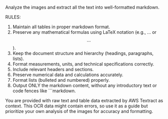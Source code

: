 Analyze the images and extract all the text into well-formatted markdown.

RULES:

1. Maintain all tables in proper markdown format.
2. Preserve any mathematical formulas using LaTeX notation (e.g., $...$ or $$...$$).
3. Keep the document structure and hierarchy (headings, paragraphs, lists).
4. Format measurements, units, and technical specifications correctly.
5. Include relevant headers and sections.
6. Preserve numerical data and calculations accurately.
7. Format lists (bulleted and numbered) properly.
8. Output ONLY the markdown content, without any introductory text or code fences like ```markdown.

You are provided with raw text and table data extracted by AWS Textract as context.
This OCR data might contain errors, so use it as a guide but prioritize your own analysis of the images for accuracy and formatting.
